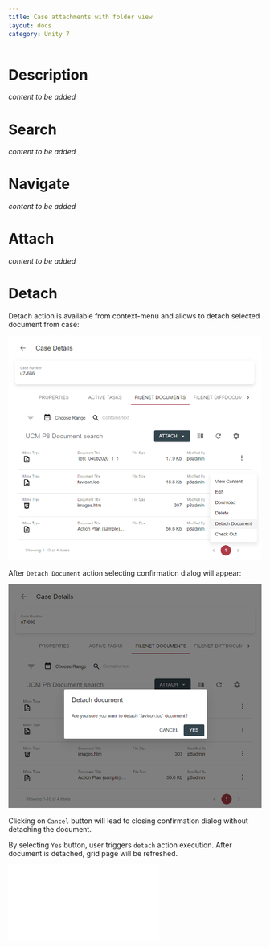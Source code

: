 ```yaml
---
title: Case attachments with folder view
layout: docs
category: Unity 7
---
```

# Description

*content to be added*

# Search

*content to be added*

# Navigate

*content to be added*

# Attach

*content to be added*

# Detach

Detach action is available from context-menu and allows to detach selected document from case:

![Attachments context-menu](case-attachments/images/detach-document.png)

After `Detach Document` action selecting confirmation dialog will appear:

![Confirmation dialog for detach action](case-attachments/images/detach-document-confirmation.png)

Clicking on `Cancel` button will lead to closing confirmation dialog without detaching the document.

By selecting `Yes` button, user triggers `detach` action execution. After document is detached, grid page will be 
refreshed.

![Detach action configuration](../../configuration/actions/detach-document.md)
